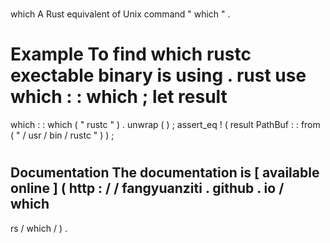 #
which
A
Rust
equivalent
of
Unix
command
"
which
"
.
#
#
Example
To
find
which
rustc
exectable
binary
is
using
.
rust
use
which
:
:
which
;
let
result
=
which
:
:
which
(
"
rustc
"
)
.
unwrap
(
)
;
assert_eq
!
(
result
PathBuf
:
:
from
(
"
/
usr
/
bin
/
rustc
"
)
)
;
#
#
Documentation
The
documentation
is
[
available
online
]
(
http
:
/
/
fangyuanziti
.
github
.
io
/
which
-
rs
/
which
/
)
.
